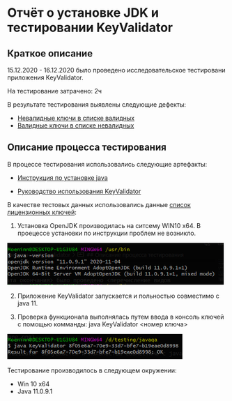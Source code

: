 # Отчёт о установке JDK и тестировании KeyValidator

## Краткое описание

15.12.2020 - 16.12.2020 было проведено исследовательское тестировани приложения KeyValidator.

На тестирование затрачено: 2ч

В результате тестирования выявлены следующие дефекты:
* [Невалидные ключи в списке валидных](https://github.com/Bogdmoen/jvqa1.1/issues/1)
* [Валидные ключи в списке невалидных](https://github.com/Bogdmoen/jvqa1.1/issues/2)


## Описание процесса тестирования

В процессе тестирования использовались следующие артефакты:
* [Инструкция по установке java](https://github.com/netology-code/javaqa-homeworks/blob/master/intro/openjdk11-manual.md)

* [Руководство использования KeyValidator](https://github.com/netology-code/javaqa-homeworks/blob/master/intro/user-manual.md)

В качестве тестовых данных использовались данные [список лицензионных ключей](https://github.com/netology-code/javaqa-homeworks/blob/master/intro/user-manual.md):

1. Установка OpenJDK производилась на ситсему WIN10 x64.
В проецессе установки по инструкции проблем не возникло.

![](files/java11done.png)

2. Приложение KeyValidator запускается и польностью совместимо с java 11.


3. Проверка функционала выполнялась путем ввода в консоль ключей  с помощью комманды: java KeyValidator <номер ключа>

![](files/valapp1.png)


Тестирование производилось в следующем окружении:
* Win 10 x64
* Java 11.0.9.1

